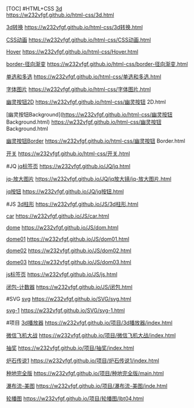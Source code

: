 [TOC]
#HTML+CSS
 [3d](https://w232vfgf.github.io/html-css/3d.html)        
https://w232vfgf.github.io/html-css/3d.html 

 [3d转换](https://w232vfgf.github.io/html-css/3d转换.html) 
 https://w232vfgf.github.io/html-css/3d转换.html

 [CSS动画](https://w232vfgf.github.io/html-css/CSS动画.html) 
https://w232vfgf.github.io/html-css/CSS动画.html

 [Hover](https://w232vfgf.github.io/html-css/Hover.html) 
 https://w232vfgf.github.io/html-css/Hover.html

 [border-径向渐变](https://w232vfgf.github.io/html-css/border-径向渐变.html)
 https://w232vfgf.github.io/html-css/border-径向渐变.html

[单选和多选](https://w232vfgf.github.io/html-css/单选和多选.html) 
https://w232vfgf.github.io/html-css/单选和多选.html

 [字体图片](https://w232vfgf.github.io/html-css/字体图片.html) 
 https://w232vfgf.github.io/html-css/字体图片.html

  [幽灵按钮2D](https://w232vfgf.github.io/html-css/幽灵按钮2D.html) 
https://w232vfgf.github.io/html-css/幽灵按钮 2D.html

  [幽灵按钮Background](https://w232vfgf.github.io/html-css/幽灵按钮 Background.html) 
 https://w232vfgf.github.io/html-css/幽灵按钮 Background.html

  [幽灵按钮Border](https://w232vfgf.github.io/html-css/幽灵按钮Border.html) 
https://w232vfgf.github.io/html-css/幽灵按钮 Border.html

  [开关](https://w232vfgf.github.io/html-css/开关.html) 
https://w232vfgf.github.io/html-css/开关.html

#JQ
  [jq标签页](https://w232vfgf.github.io/JQ/jq.html) 
https://w232vfgf.github.io/JQ/jq.html

  [jq-放大图片](https://w232vfgf.github.io/JQ/jq放大镜/jq-放大图片.html) 
https://w232vfgf.github.io/JQ/jq放大镜/jq-放大图片.html

  [jq按钮](https://w232vfgf.github.io/JQ/jq按钮.html) 
https://w232vfgf.github.io/JQ/jq按钮.html

#JS
  [3d柱形](https://w232vfgf.github.io/JS/3d柱形.html) 
https://w232vfgf.github.io/JS/3d柱形.html

  [car](https://w232vfgf.github.io/JS/car.html) 
https://w232vfgf.github.io/JS/car.html

  [dome](https://w232vfgf.github.io/JS/dom.html) 
https://w232vfgf.github.io/JS/dom.html

  [dome01](https://w232vfgf.github.io/JS/dom01.html) 
https://w232vfgf.github.io/JS/dom01.html

  [dome02](https://w232vfgf.github.io/JS/dom02.html) 
https://w232vfgf.github.io/JS/dom02.html

  [dome03](https://w232vfgf.github.io/JS/dom03.html) 
https://w232vfgf.github.io/JS/dom03.html

  [js标签页](https://w232vfgf.github.io/JS/js.html) 
https://w232vfgf.github.io/JS/js.html

  [闭包-计数器](https://w232vfgf.github.io/JS/闭包.html) 
https://w232vfgf.github.io/JS/闭包.html


#SVG
  [svg](https://w232vfgf.github.io/SVG/svg.html) 
https://w232vfgf.github.io/SVG/svg.html

  [svg-1](https://w232vfgf.github.io/SVG/svg-1.html) 
https://w232vfgf.github.io/SVG/svg-1.html


#项目
  [3d播放器](https://w232vfgf.github.io/项目/3d播放器/index.html) 
https://w232vfgf.github.io/项目/3d播放器/index.html

  [微信飞机大战](https://w232vfgf.github.io/项目/微信飞机大战/index.html) 
https://w232vfgf.github.io/项目/微信飞机大战/index.html

  [抽奖](https://w232vfgf.github.io/项目/抽奖/index.html) 
https://w232vfgf.github.io/项目/抽奖/index.html

  [炉石传说1](https://w232vfgf.github.io/项目/炉石传说1/index.html) 
https://w232vfgf.github.io/项目/炉石传说1/index.html

 [种地完全版](https://w232vfgf.github.io/项目/种地完全版/main.html) 
https://w232vfgf.github.io/项目/种地完全版/main.html

 [瀑布流-美图](https://w232vfgf.github.io/项目/瀑布流-美图/inde.html) 
https://w232vfgf.github.io/项目/瀑布流-美图/inde.html

 [轮播图](https://w232vfgf.github.io/项目/轮播图/lbt04.html) 
https://w232vfgf.github.io/项目/轮播图/lbt04.html